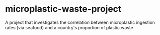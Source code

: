 # microplastic-waste-project
A project that investigates the correlation between microplastic ingestion rates (via seafood) and a country's proportion of plastic waste.
